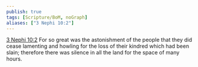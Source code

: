 ```yaml
---
publish: true
tags: [Scripture/BoM, noGraph]
aliases: ["3 Nephi 10:2"]
---
```

[3 Nephi 10:2](https://churchofjesuschrist.org/study/scriptures/bofm/3-ne/10?lang=eng&id=p2#p2) For so great was the astonishment of the people that they did cease lamenting and howling for the loss of their kindred which had been slain; therefore there was silence in all the land for the space of many hours.
